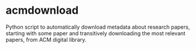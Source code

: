 acmdownload
===========

Python script to automatically download metadata about research papers, starting with some paper and transitively downloading the most relevant papers, from ACM digital library.
